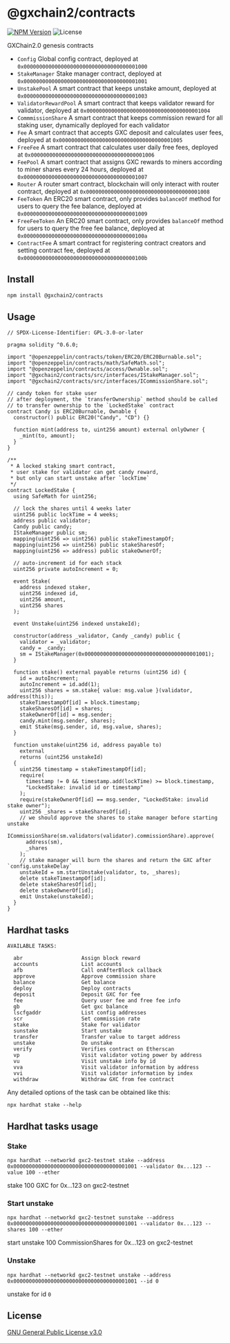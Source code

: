 # @gxchain2/contracts

[![NPM Version](https://img.shields.io/npm/v/@gxchain2/contracts)](https://www.npmjs.org/package/@gxchain2/contracts)
![License](https://img.shields.io/npm/l/@gxchain2/contracts)

GXChain2.0 genesis contracts

- `Config` Global config contract, deployed at `0x0000000000000000000000000000000000001000`
- `StakeManager` Stake manager contract, deployed at `0x0000000000000000000000000000000000001001`
- `UnstakePool` A smart contract that keeps unstake amount, deployed at `0x0000000000000000000000000000000000001003`
- `ValidatorRewardPool` A smart contract that keeps validator reward for validator, deployed at `0x0000000000000000000000000000000000001004`
- `CommmissionShare` A smart contract that keeps commission reward for all staking user, dynamically deployed for each validator
- `Fee` A smart contract that accepts GXC deposit and calculates user fees, deployed at `0x0000000000000000000000000000000000001005`
- `FreeFee` A smart contract that calculates user daily free fees, deployed at `0x0000000000000000000000000000000000001006`
- `FeePool` A smart contract that assigns GXC rewards to miners according to miner shares every 24 hours, deployed at `0x0000000000000000000000000000000000001007`
- `Router` A router smart contract, blockchain will only interact with router contract, deployed at `0x0000000000000000000000000000000000001008`
- `FeeToken` An ERC20 smart contract, only provides `balanceOf` method for users to query the fee balance, deployed at `0x0000000000000000000000000000000000001009`
- `FreeFeeToken` An ERC20 smart contract, only provides `balanceOf` method for users to query the free fee balance, deployed at `0x000000000000000000000000000000000000100a`
- `ContractFee` A smart contract for registering contract creators and setting contract fee, deployed at `0x000000000000000000000000000000000000100b`

## Install

```sh
npm install @gxchain2/contracts
```

## Usage

```solidity
// SPDX-License-Identifier: GPL-3.0-or-later

pragma solidity ^0.6.0;

import "@openzeppelin/contracts/token/ERC20/ERC20Burnable.sol";
import "@openzeppelin/contracts/math/SafeMath.sol";
import "@openzeppelin/contracts/access/Ownable.sol";
import "@gxchain2/contracts/src/interfaces/IStakeManager.sol";
import "@gxchain2/contracts/src/interfaces/ICommissionShare.sol";

// candy token for stake user
// after deployment, the `transferOwnership` method should be called
// to transfer ownership to the `LockedStake` contract
contract Candy is ERC20Burnable, Ownable {
  constructor() public ERC20("Candy", "CD") {}

  function mint(address to, uint256 amount) external onlyOwner {
    _mint(to, amount);
  }
}

/**
 * A locked staking smart contract,
 * user stake for validator can get candy reward,
 * but only can start unstake after `lockTime`
 */
contract LockedStake {
  using SafeMath for uint256;

  // lock the shares until 4 weeks later
  uint256 public lockTime = 4 weeks;
  address public validator;
  Candy public candy;
  IStakeManager public sm;
  mapping(uint256 => uint256) public stakeTimestampOf;
  mapping(uint256 => uint256) public stakeSharesOf;
  mapping(uint256 => address) public stakeOwnerOf;

  // auto-increment id for each stack
  uint256 private autoIncrement = 0;

  event Stake(
    address indexed staker,
    uint256 indexed id,
    uint256 amount,
    uint256 shares
  );

  event Unstake(uint256 indexed unstakeId);

  constructor(address _validator, Candy _candy) public {
    validator = _validator;
    candy = _candy;
    sm = IStakeManager(0x0000000000000000000000000000000000001001);
  }

  function stake() external payable returns (uint256 id) {
    id = autoIncrement;
    autoIncrement = id.add(1);
    uint256 shares = sm.stake{ value: msg.value }(validator, address(this));
    stakeTimestampOf[id] = block.timestamp;
    stakeSharesOf[id] = shares;
    stakeOwnerOf[id] = msg.sender;
    candy.mint(msg.sender, shares);
    emit Stake(msg.sender, id, msg.value, shares);
  }

  function unstake(uint256 id, address payable to)
    external
    returns (uint256 unstakeId)
  {
    uint256 timestamp = stakeTimestampOf[id];
    require(
      timestamp != 0 && timestamp.add(lockTime) >= block.timestamp,
      "LockedStake: invalid id or timestamp"
    );
    require(stakeOwnerOf[id] == msg.sender, "LockedStake: invalid stake owner");
    uint256 _shares = stakeSharesOf[id];
    // we should approve the shares to stake manager before starting unstake
    ICommissionShare(sm.validators(validator).commissionShare).approve(
      address(sm),
      _shares
    );
    // stake manager will burn the shares and return the GXC after `config.unstakeDelay`
    unstakeId = sm.startUnstake(validator, to, _shares);
    delete stakeTimestampOf[id];
    delete stakeSharesOf[id];
    delete stakeOwnerOf[id];
    emit Unstake(unstakeId);
  }
}

```

## Hardhat tasks

```
AVAILABLE TASKS:

  abr                   Assign block reward
  accounts              List accounts
  afb                   Call onAfterBlock callback
  approve               Approve commission share
  balance               Get balance
  deploy                Deploy contracts
  deposit               Deposit GXC for fee
  fee                   Query user fee and free fee info
  gb                    Get gxc balance
  lscfgaddr             List config addresses
  scr                   Set commission rate
  stake                 Stake for validator
  sunstake              Start unstake
  transfer              Transfer value to target address
  unstake               Do unstake
  verify                Verifies contract on Etherscan
  vp                    Visit validator voting power by address
  vu                    Visit unstake info by id
  vva                   Visit validator information by address
  vvi                   Visit validator information by index
  withdraw              Withdraw GXC from fee contract
```

Any detailed options of the task can be obtained like this:

```
npx hardhat stake --help
```

## Hardhat tasks usage

### Stake

```
npx hardhat --networkd gxc2-testnet stake --address 0x0000000000000000000000000000000000001001 --validator 0x...123 --value 100 --ether
```

stake 100 GXC for 0x...123 on gxc2-testnet

### Start unstake

```
npx hardhat --networkd gxc2-testnet sunstake --address 0x0000000000000000000000000000000000001001 --validator 0x...123 --shares 100 --ether
```

start unstake 100 CommissionShares for 0x...123 on gxc2-testnet

### Unstake

```
npx hardhat --networkd gxc2-testnet unstake --address 0x0000000000000000000000000000000000001001 --id 0
```

unstake for id `0`

## License

[GNU General Public License v3.0](https://www.gnu.org/licenses/gpl-3.0.en.html)
